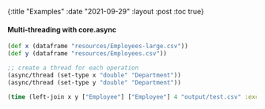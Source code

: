 {:title "Examples" 
:date "2021-09-29"
:layout :post
:toc true}

#### Multi-threading with core.async

```clojure
(def x (dataframe "resources/Employees-large.csv"))
(def y (dataframe "resources/Employees.csv"))

;; create a thread for each operation
(async/thread (set-type x "double" "Department"))
(async/thread (set-type y "double" "Department"))

(time (left-join x y ["Employee"] ["Employee"] 4 "output/test.csv" :exception false))
```